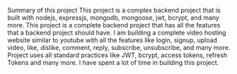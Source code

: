 Summary of this project
This project is a complex backend project that is built with nodejs, expressjs, mongodb, mongoose, jwt, bcrypt, and many more. 
This project is a complete backend project that has all the features that a backend project should have. 
I am building a complete video hosting website similar to youtube with all the features like login, 
signup, upload video, like, dislike, comment, reply, subscribe, unsubscribe, and many more.
Project uses all standard practices like JWT, bcrypt, access tokens, refresh Tokens and many more.
I have spent a lot of time in building this project.
